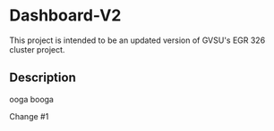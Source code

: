 # Dashboard-V2
This project is intended to be an updated version of GVSU's EGR 326 cluster project.

## Description
 ooga booga


Change #1